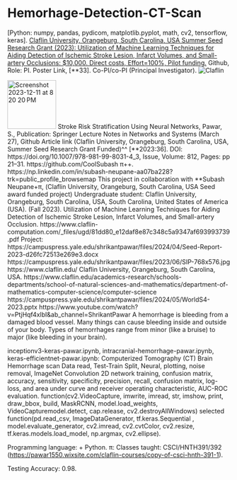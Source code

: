 # Hemorhage-Detection-CT-Scan
[Python: numpy, pandas, pydicom, matplotlib.pyplot, math, cv2, tensorflow, keras].
[Claflin University, Orangeburg, South Carolina, USA Summer Seed Research Grant (2023): Utilization of Machine Learning Techniques for Aiding Detection of Ischemic Stroke Lesion, Infarct Volumes, and Small-artery Occlusions: $10,000. Direct costs, Effort=100%, Pilot funding.](https://www.claflin-computation.com/_files/ugd/81dd80_e12daf8e87c348c5a9347af693993739.pdf) Github, Role: PI. Poster Link, [**33]. Co-PI/co-PI (Principal Investigator).
![Claflin](https://github.com/spawar2/Hemorhage-Detection-CT-Scan/assets/25118302/0ff4e22f-b443-46a9-abde-421a1f92fc40)

<img width="110" alt="Screenshot 2023-12-11 at 8 20 20 PM" src="https://github.com/spawar2/Hemorhage-Detection-CT-Scan/assets/25118302/f59eeb84-3d5c-458c-b772-4cccb87b9cda">
Stroke Risk Stratification Using Neural Networks, Pawar, S., Publication: Springer Lecture Notes in Networks and Systems (March 27), Github Article link (Claflin University, Orangeburg, South Carolina, USA, Summer Seed Research Grant Funded)^^ [**2023:36]. DOI: https://doi.org/10.1007/978-981-99-8031-4_3, Issue, Volume: 812, Pages: pp 21–31.
https://github.com/CoolSubash π​++.
https://np.linkedin.com/in/subash-neupane-aa07ba228?trk=public_profile_browsemap
This project in collaboration with **Subash Neupane+π, (Claflin University, Orangeburg, South Carolina, USA Seed award funded project) Undergraduate student: Claflin University, Orangeburg, South Carolina, USA, South Carolina, United States of America (USA). (Fall 2023). Utilization of Machine Learning Techniques for Aiding Detection of Ischemic Stroke Lesion, Infarct Volumes, and Small-artery Occlusion.
https://www.claflin-computation.com/_files/ugd/81dd80_e12daf8e87c348c5a9347af693993739.pdf
Project: https://campuspress.yale.edu/shrikantpawar/files/2024/04/Seed-Report-2023-d26fc72513e269e3.docx
https://campuspress.yale.edu/shrikantpawar/files/2023/06/SIP-768x576.jpg
https://www.claflin.edu/ Claflin University, Orangeburg, South Carolina, USA. https://www.claflin.edu/academics-research/schools-departments/school-of-natural-sciences-and-mathematics/department-of-mathematics-computer-science/computer-science
https://campuspress.yale.edu/shrikantpawar/files/2024/05/WorldS4-2023.pptx
https://www.youtube.com/watch?v=PtjHqf4xlbI&ab_channel=ShrikantPawar
A hemorrhage is bleeding from a damaged blood vessel. Many things can cause bleeding inside and outside of your body. Types of hemorrhages range from minor (like a bruise) to major (like bleeding in your brain).

inceptionv3-keras-pawar.ipynb, intracranial-hemorrhage-pawar.ipynb, keras-efficientnet-pawar.ipynb: Computerized Tomography (CT) Brain Hemorrhage scan Data read, Test-Train Split, Neural, plotting, noise removal, ImageNet Convolution 2D network training, confusion matrix, accuracy, sensitivity, specificity, precision, recall, confusion matrix, log-loss, and area under curve and receiver operating characteristic, AUC-ROC evaluation.
function(cv2.VideoCapture, imwrite, imread, str, imshow, print, draw_bbox, build, MaskRCNN, model.load_weights, VideoCapturemodel.detect, cap.release, cv2.destroyAllWindows)
selected function(pd.read_csv, ImageDataGenerator, tf.keras.Sequential
, model.evaluate_generator, cv2.imread, cv2.cvtColor, cv2.resize, tf.keras.models.load_model, np.argmax, cv2.ellipse).

Programming language: + Python.
π: Classes taught: CSCI/HNTH391/392 (https://pawar1550.wixsite.com/claflin-courses/copy-of-csci-hnth-391-1).

Testing Accuracy: 0.98.
